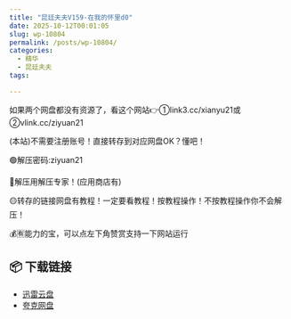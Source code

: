```yaml
---
title: "昆廷夫夫V159-在我的怀里d0"
date: 2025-10-12T00:01:05
slug: wp-10804
permalink: /posts/wp-10804/
categories:
  - 精华
  - 昆廷夫夫
tags:

---
```


如果两个网盘都没有资源了，看这个网站👉①link3.cc/xianyu21或②vlink.cc/ziyuan21

(本站)不需要注册账号！直接转存到对应网盘OK？懂吧！

🟢解压密码:ziyuan21

🔵解压用解压专家！(应用商店有)

🟡转存的链接网盘有教程！一定要看教程！按教程操作！不按教程操作你不会解压！

💰🈶能力的宝，可以点左下角赞赏支持一下网站运行

## 📦 下载链接
- [迅雷云盘](https://blziyuan21.com/pay-download/10804?key=887128089b&down_id=0)
- [夸克网盘](https://blziyuan21.com/pay-download/10804?key=887128089b&down_id=1)

